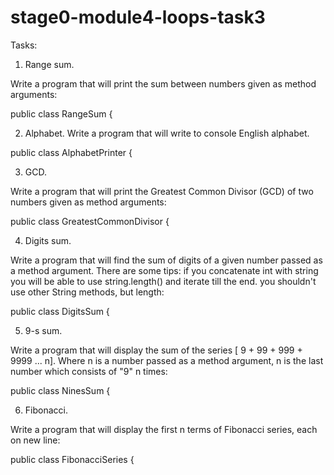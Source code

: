 # stage0-module4-loops-task3

Tasks:
1. Range sum.

Write a program that will print the sum between numbers given as method arguments:

public class RangeSum { 
    


2. Alphabet.
Write a program that will write to console English alphabet.


public class AlphabetPrinter {
    
    
3. GCD.

Write a program that will print the Greatest Common Divisor (GCD) of two numbers given as method arguments:

public class GreatestCommonDivisor {


4. Digits sum.

Write a program that will find the sum of digits of a given number passed as a method argument. There are some tips: if you concatenate int with string you will be able to use string.length() and iterate till the end. you shouldn't use other String methods, but length:

public class DigitsSum {

    
5. 9-s sum.

Write a program that will display the sum of the series [ 9 + 99 + 999 + 9999 ... n]. Where n is a number passed as a method argument, n is the last number which consists of "9" n times:

public class NinesSum {


    
6. Fibonacci.

Write a program that will display the first n terms of Fibonacci series, each on new line:


public class FibonacciSeries {




